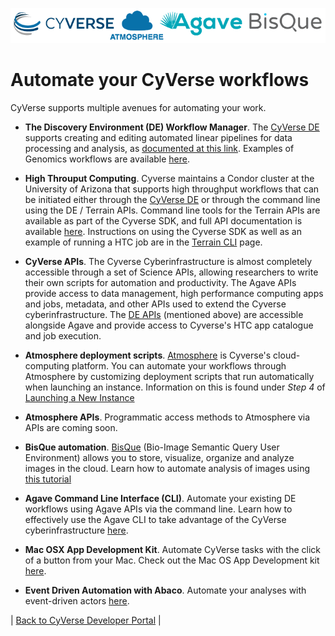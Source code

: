<a href="https://www.cyverse.org"><img src="cyverse_develop_logo2.png"></a>


# Automate your CyVerse workflows

CyVerse supports multiple avenues for automating your work.

* **The Discovery Environment (DE) Workflow Manager**.  The [CyVerse DE](https://de.cyverse.org) supports creating and editing automated linear pipelines for data processing and analysis, as [documented at this link](https://pods.iplantcollaborative.org/wiki/pages/viewpage.action?pageId=8391828).   Examples of Genomics workflows are available [here](https://pods.iplantcollaborative.org/wiki/display/TUT/Genomics+Workflows).

* **High Throuput Computing**.  Cyverse maintains a Condor cluster at the University of Arizona that supports high throughput workflows that can be initiated either through the [CyVerse DE](https://de.cyverse.org) or through the command line using the DE / Terrain APIs.  Command line tools for the Terrain APIs are available as part of the Cyverse SDK, and full API documentation is available [here](https://cyverse-de.github.io/api/).  Instructions on using the Cyverse SDK as well as an example of running a HTC job are in the [Terrain CLI](./terrain-example.md) page.

* **CyVerse APIs**.  The Cyverse Cyberinfrastructure is almost completely accessible through a set of Science APIs, allowing researchers to write their own scripts for automation and productivity.  The Agave APIs provide access to data management, high performance computing apps and jobs, metadata, and other APIs used to extend the Cyverse cyberinfrastructure.  The [DE APIs](https://cyverse-de.github.io/api/) (mentioned above) are accessible alongside Agave and provide access to Cyverse's HTC app catalogue and job execution.

* **Atmosphere deployment scripts**.  [Atmosphere](http://www.cyverse.org/atmosphere) is Cyverse's cloud-computing platform.  You can automate your workflows through Atmosphere by customizing deployment scripts that run automatically when launching an instance.  Information on this is found under *Step 4* of [Launching a New Instance](https://pods.iplantcollaborative.org/wiki/display/atmman/Launching+a+New+Instance)

* **Atmosphere APIs**.  Programmatic access methods to Atmosphere via APIs are coming soon.

* **BisQue automation**.  [BisQue](http://www.cyverse.org/bisque) (Bio-Image Semantic Query User Environment) allows you to store, visualize, organize and analyze images in the cloud. Learn how to automate analysis of images using [this tutorial](https://wiki.cyverse.org/wiki/display/BIS/Analyzing+BisQue+Data)

* **Agave Command Line Interface (CLI)**. Automate your existing DE workflows using Agave APIs via the command line. Learn how to effectively use the Agave CLI to take advantage of the CyVerse cyberinfrastructure [here](using-agave/README.md).

* **Mac OSX App Development Kit**. Automate CyVerse tasks with the click of a button from your Mac. Check out the Mac OS App Development kit [here](mac-os-app.md).

* **Event Driven Automation with Abaco**. Automate your analyses with event-driven actors [here](abaco.md).

| [Back to CyVerse Developer Portal](../index.md) |
